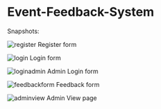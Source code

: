 # Event-Feedback-System
Snapshots: 

![register](https://user-images.githubusercontent.com/96255981/189479860-ca21df38-4f50-4a10-9148-4c05d0798170.png)
                                         Register form

![login](https://user-images.githubusercontent.com/96255981/189479909-e252eb2d-878d-4c07-aaab-4a9150d89009.png)
                                          Login form

![loginadmin](https://user-images.githubusercontent.com/96255981/189479912-d957067c-d81e-46be-8e60-fa53a33ac574.png)
                                       Admin Login form

![feedbackform](https://user-images.githubusercontent.com/96255981/189479916-a0ebe5a7-69eb-43f7-ae4c-f1e3326c8645.png)
                                         Feedback form

![adminview](https://user-images.githubusercontent.com/96255981/189479918-15defc18-3727-4feb-acd6-0a6cc94acbb4.png)
                                         Admin View page
